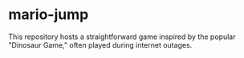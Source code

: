 # mario-jump
This repository hosts a straightforward game inspired by the popular "Dinosaur Game," often played during internet outages.
